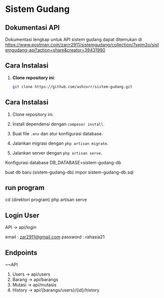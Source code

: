 # Sistem Gudang

## Dokumentasi API

Dokumentasi lengkap untuk API sistem gudang dapat ditemukan di
 https://www.postman.com/zarrr2911/sistemgudang/collection/7sejm2o/sistemgudang-api?action=share&creator=39431980

## Cara Instalasi

1. **Clone repository ini**:
   ```bash
   git clone https://github.com/ashzxrr/sistem-gudang.git

## Cara Instalasi


1. Clone repository ini.

2. Install dependensi dengan `composer install`.

3. Buat file `.env` dan atur konfigurasi database.

4. Jalankan migrasi dengan `php artisan migrate`.

5. Jalankan server dengan `php artisan serve`.

Konfigurasi database 
DB_DATABASE=sistem-gudang-db

buat db baru (sistem-gudang-db)
impor sistem-gudang-db.sql
## run program
cd (direktori program)
php artisan serve
## Login User
API -> api/login

email	 : zar2911@gmail.com
password : rahasia21

## Endpoints

~~API 

1. Users -> api/users
2. Barang -> api/barangs
3. Mutasi -> api/mutasis
4. History -> api/{barangs/users}/{id}/history

